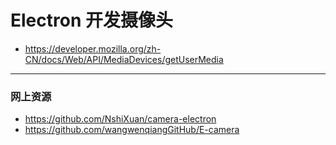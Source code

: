 # Electron 开发摄像头

- https://developer.mozilla.org/zh-CN/docs/Web/API/MediaDevices/getUserMedia

---

### 网上资源

- https://github.com/NshiXuan/camera-electron
- https://github.com/wangwenqiangGitHub/E-camera

